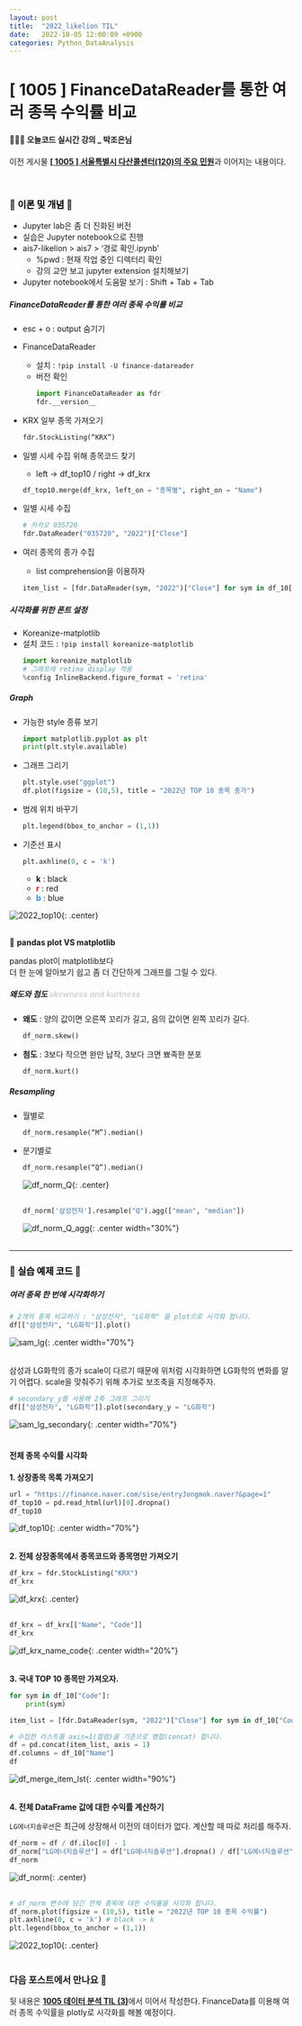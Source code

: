 ```yaml
---
layout: post
title:  "2022_likelion TIL"
date:   2022-10-05 12:00:09 +0900
categories: Python_DataAnalysis
---
```

# [ 1005 ] FinanceDataReader를 통한 여러 종목 수익률 비교

#### 👩🏻‍💻 오늘코드 실시간 강의 _ 박조은님

이전 게시물 [**[ 1005 ] 서울특별시 다산콜센터(120)의 주요 민원**](https://seul1230.github.io/2022_likelion/2022-10-05-likelion-TIL1/)과 이어지는 내용이다.


<br/>

### 📑 <mark style='background-color: #f6f8fa'> 이론 및 개념</mark> 📑

- Jupyter lab은 좀 더 진화된 버전
- 실습은 Jupyter notebook으로 진행 
- ais7-likelion > ais7 > ‘경로 확인.ipynb’
  - %pwd : 현재 작업 중인 디렉터리 확인
  - 강의 교안 보고 jupyter extension 설치해보기
- Jupyter notebook에서 도움말 보기 : Shift + Tab + Tab

##### FinanceDataReader를 통한 여러 종목 수익률 비교
- esc + o : output 숨기기
- FinanceDataReader
    - 설치 : `!pip install -U finance-datareader`
    - 버전 확인
      ```python
      import FinanceDataReader as fdr
      fdr.__version__
      ```
- KRX 일부 종목 가져오기
  ```python
  fdr.StockListing(“KRX”)
  ```
- 일별 시세 수집 위해 종목코드 찾기
    - left -> df_top10 / right -> df_krx
    ```python
    df_top10.merge(df_krx, left_on = "종목별", right_on = "Name")
  ```

- 일별 시세 수집
  ```python
  # 카카오 035720 
  fdr.DataReader("035720", "2022")["Close"]
  ```
- 여러 종목의 종가 수집
    - list comprehension을 이용하자
  ```python
  item_list = [fdr.DataReader(sym, "2022")["Close"] for sym in df_10["Symbol"]]
  ```

##### 시각화를 위한 폰트 설정
- Koreanize-matplotlib
- 설치 코드 : `!pip install koreanize-matplotlib`
    ```python
    import koreanize_matplotlib
    # 그래프에 retina display 적용
    %config InlineBackend.figure_format = 'retina'
    ```

##### Graph
- 가능한 style 종류 보기
  ```python
  import matplotlib.pyplot as plt
  print(plt.style.available)
  ```
- 그래프 그리기
  ```python
  plt.style.use("ggplot")
  df.plot(figsize = (10,5), title = "2022년 TOP 10 종목 종가")
  ```

- 범례 위치 바꾸기
  ```python
  plt.legend(bbox_to_anchor = (1,1))
  ```

- 기준선 표시
  ```python
  plt.axhline(0, c = 'k')
  ```
  - **k** : black
  - **<font color='red'>r</font>** : red
  - **<font color='dodgerblue'>b</font>** : blue

![2022_top10](/assets/img/img_221005/2022_top10.png){: .center} <br/><br/>

🤔 **pandas plot VS matplotlib**

pandas plot이 matplotlib보다 <br/>
더 한 눈에 알아보기 쉽고 좀 더 간단하게 그래프를 그릴 수 있다.

##### 왜도와 첨도 <font color = 'lightgray'>skewness and kurtness</font>
- **왜도** : 양의 값이면 오른쪽 꼬리가 길고, 음의 값이면 왼쪽 꼬리가 길다.
  ```python
  df_norm.skew()
  ```
- **첨도** : 3보다 작으면 완만 납작, 3보다 크면 뾰족한 분포
  ```python
  df_norm.kurt()
  ```

##### Resampling
- 월별로
  ```python
  df_norm.resample(“M”).median()
  ```


- 분기별로
  ```python
  df_norm.resample(“Q”).median()
  ```

  ![df_norm_Q](/assets/img/img_221005/df_norm_Q.png){: .center} <br/><br/>
  
  ```python
  df_norm['삼성전자'].resample("Q").agg(["mean", "median"])
  ```

  ![df_norm_Q_agg](/assets/img/img_221005/df_norm_Q_agg.png){: .center width="30%"} <br/><br/>

***

### 🚗 <mark style='background-color: #f6f8fa'> 실습 예제 코드 </mark> 🚙

##### 여러 종목 한 번에 시각화하기
```python
# 2개의 종목 비교하기 : "삼성전자", "LG화학" 을 plot으로 시각화 합니다.
df[["삼성전자", "LG화학"]].plot()
```
![sam_lg](/assets/img/img_221005/sam_lg.png){: .center width="70%"} <br/><br/>

삼성과 LG화학의 종가 scale이 다르기 때문에 위처럼 시각화하면 LG화학의 변화를 알기 어렵다. scale을 맞춰주기 위해 추가로 보조축을 지정해주자.

```python
# secondary_y를 사용해 2축 그래프 그리기
df[["삼성전자", "LG화학"]].plot(secondary_y = "LG화학")
```
![sam_lg_secondary](/assets/img/img_221005/sam_lg_secondary.png){: .center width="70%"} <br/><br/>

#### 전체 종목 수익률 시각화
**1. 상장종목 목록 가져오기**
```python
url = "https://finance.naver.com/sise/entryJongmok.naver?&page=1"
df_top10 = pd.read_html(url)[0].dropna()
df_top10
```
![df_top10](/assets/img/img_221005/df_top10.png){: .center width="70%"} <br/><br/>

**2. 전체 상장종목에서 종목코드와 종목명만 가져오기**

```python
df_krx = fdr.StockListing("KRX")
df_krx
```
![df_krx](/assets/img/img_221005/df_krx.png){: .center} <br/><br/>
```python
df_krx = df_krx[["Name", "Code"]]
df_krx
```
![df_krx_name_code](/assets/img/img_221005/df_krx_name_code.png){: .center width="20%"} <br/><br/>

**3. 국내 TOP 10 종목만 가져오자.**
   
```python
for sym in df_10["Code"]:
    print(sym)

item_list = [fdr.DataReader(sym, "2022")["Close"] for sym in df_10["Code"]]

# 수집한 리스트를 axis=1(컬럼)을 기준으로 병합(concat) 합니다.
df = pd.concat(item_list, axis = 1)
df.columns = df_10["Name"]
df
```
![df_merge_item_lst](/assets/img/img_221005/df_merge_item_lst.png){: .center width="90%"} <br/><br/>

**4. 전체 DataFrame 값에 대한 수익률 계산하기**

`LG에너지솔루션`은 최근에 상장해서 이전의 데이터가 없다. 계산할 때 따로 처리를 해주자.

```python
df_norm = df / df.iloc[0] - 1
df_norm["LG에너지솔루션"] = df["LG에너지솔루션"].dropna() / df["LG에너지솔루션"].dropna()[0] - 1
df_norm
```
![df_norm](/assets/img/img_221005/df_norm.png){: .center} <br/><br/>

```python
# df_norm 변수에 담긴 전체 종목에 대한 수익률을 시각화 합니다.
df_norm.plot(figsize = (10,5), title = "2022년 TOP 10 종목 수익률")
plt.axhline(0, c = 'k') # black -> k
plt.legend(bbox_to_anchor = (1,1))
```
![2022_top10](/assets/img/img_221005/2022_top10.png){: .center} <br/><br/>


### 다음 포스트에서 만나요 🙌
뒷 내용은 [**1005 데이터 분석 TIL (3)**](https://seul1230.github.io/2022_likelion/2022-10-05-likelion-TIL3/)에서 이어서 작성한다.
FinanceData를 이용해 여러 종목 수익률을 plotly로 시각화를 해볼 예정이다.



<!-- ### 🐾　　🐾
### 🐾　　🐾
### 🐾　　🐾
### 🐾　　🐾
### 🐾　　🐾
### 🐾　　🐾 
<font color='dodgerblue'> 예쁜 파랑 </font>
<font color='lightgray'>Miss</font>
<mark style='background-color: #f1f8ff'> 연한 파랑 </mark>
<mark style='background-color: #fff5b1'> 연한 노랑 </mark>
<mark style='background-color: #ffdce0'> 연한 빨강 </mark>
<mark style='background-color: #dcffe4'> 연한 초록 </mark>
<mark style='background-color: #f5f0ff'> 연한 보라 </mark>
<mark style='background-color: #f6f8fa'> 연한 회색 </mark>
-->
